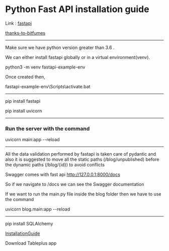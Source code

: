 # Python Fast API installation guide

Link : [fastapi](https://fastapi.tiangolo.com/)

[thanks-to-bitfumes](https://youtu.be/7t2alSnE2-I?si=AUsK42UuB3HncRgD)

---

Make sure we have python version greater than 3.6 .

We can either install fastapi globally or in a virtual environment(venv).

python3 -m venv fastapi-example-env

Once created then,

fastapi-example-env\Scripts\activate.bat

---

pip install fastapi

pip install uvicorn

---

### Run the server with the command

uvicorn main:app --reload

---

All the data validation performed by fastapi is taken care of pydantic and also it is suggested to move all the static paths (/blog/unpublished) before the dynamic paths (/blog/{id}) to avoid conflicts

Swagger comes with fast api
http://127.0.0.1:8000/docs

So if we navigate to /docs we can see the Swagger documentation

If we want to run the main.py file inside the blog folder then we have to use the command

uvicorn blog.main:app --reload

---

pip install SQLAlchemy

[InstallationGuide](https://docs.sqlalchemy.org/en/20/intro.html#installation)

Download Tableplus app
